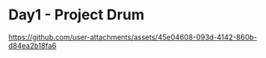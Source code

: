# Day1 - Project Drum
https://github.com/user-attachments/assets/45e04608-093d-4142-860b-d84ea2b18fa6

